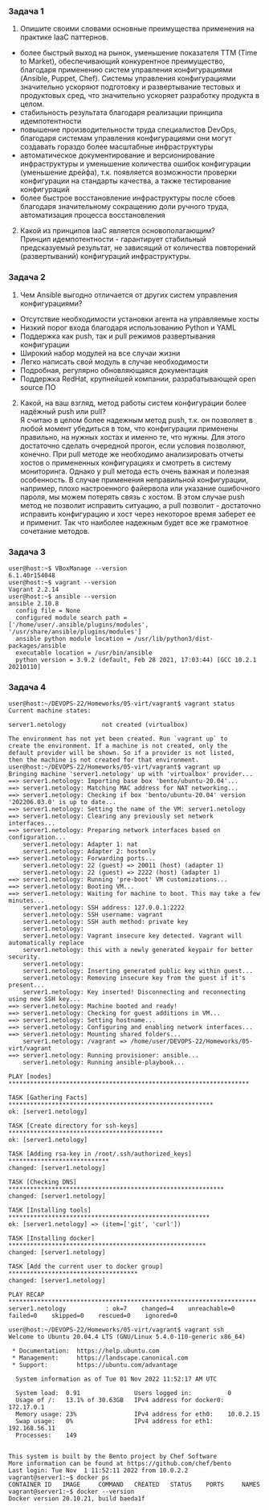 ### Задача 1
1. Опишите своими словами основные преимущества применения на практике IaaC паттернов.

- более быстрый выход на рынок, уменьшение показателя TTM (Time to Market), обеспечивающий конкурентное 
преимущество, благодаря применению систем управления конфигурациями (Ansible, 
Puppet, Chef). Системы управления конфигурациями значительно ускоряют подготовку и развертывание
тестовых и продуктовых сред, что значительно ускоряет разработку продукта в целом.
- стабильность результата благодаря реализации принципа идемпотентности
- повышение производительности труда специалистов DevOps, благодаря системам управления конфигурациями
они могут создавать гораздо более масштабные инфраструктуры
- автоматическое документирование и версионирование инфраструктуры и уменьшение количества ошибок 
конфигурации (уменьшение дрейфа), т.к. появляется возможности проверки конфигурации на стандарты качества,
а также тестирование конфигураций
- более быстрое восстановление инфраструктуры после сбоев благодаря значительному сокращению доли
ручного труда, автоматизация процесса восстановления

2. Какой из принципов IaaC является основополагающим?</br>
Принцип идемпотентности - гарантирует стабильный предсказуемый результат, не зависящий от количества
повторений (развертываний) конфигураций инфраструктуры.


### Задача 2
1. Чем Ansible выгодно отличается от других систем управления конфигурациями?
- Отсутствие необходимости установки агента на управляемые хосты
- Низкий порог входа благодаря использованию Python и YAML
- Поддержка как push, так и pull режимов развертывания конфигурации
- Широкий набор модулей на все случаи жизни
- Легко написать свой модуль в случае необходимости
- Подробная, регулярно обновляющаяся документация
- Поддержка RedHat, крупнейшей компании, разрабатывающей open source ПО

2. Какой, на ваш взгляд, метод работы систем конфигурации более надёжный push или pull?</br>
Я считаю в целом более надежным метод push, т.к. он позволяет в любой момент убедиться в том, 
что конфигурации применены правильно, на нужных хостах и именно те, что нужны. Для этого достаточно
сделать очередной прогон, если условия позволяют, конечно. 
При pull методе же необходимо анализировать отчеты хостов о примененных конфигурациях и смотреть
в систему мониторинга. 
Однако у pull метода есть очень важная и полезная особенность. В случае применения неправильной
конфигурации, например, плохо настроенного файервола или указание ошибочного пароля, мы можем 
потерять связь с хостом. В этом случае push метод не позволит исправить ситуацию, а pull позволит -
достаточно исправить конфигурацию и хост через некоторое время заберет ее и применит.
Так что наиболее надежным будет все же грамотное сочетание методов.


### Задача 3
```console
user@host:~$ VBoxManage --version
6.1.40r154048
user@host:~$ vagrant --version
Vagrant 2.2.14
user@host:~$ ansible --version
ansible 2.10.8
  config file = None
  configured module search path = ['/home/user/.ansible/plugins/modules', '/usr/share/ansible/plugins/modules']
  ansible python module location = /usr/lib/python3/dist-packages/ansible
  executable location = /usr/bin/ansible
  python version = 3.9.2 (default, Feb 28 2021, 17:03:44) [GCC 10.2.1 20210110]
```

### Задача 4
```console
user@host:~/DEVOPS-22/Homeworks/05-virt/vagrant$ vagrant status
Current machine states:

server1.netology          not created (virtualbox)

The environment has not yet been created. Run `vagrant up` to
create the environment. If a machine is not created, only the
default provider will be shown. So if a provider is not listed,
then the machine is not created for that environment.
user@host:~/DEVOPS-22/Homeworks/05-virt/vagrant$ vagrant up
Bringing machine 'server1.netology' up with 'virtualbox' provider...
==> server1.netology: Importing base box 'bento/ubuntu-20.04'...
==> server1.netology: Matching MAC address for NAT networking...
==> server1.netology: Checking if box 'bento/ubuntu-20.04' version '202206.03.0' is up to date...
==> server1.netology: Setting the name of the VM: server1.netology
==> server1.netology: Clearing any previously set network interfaces...
==> server1.netology: Preparing network interfaces based on configuration...
    server1.netology: Adapter 1: nat
    server1.netology: Adapter 2: hostonly
==> server1.netology: Forwarding ports...
    server1.netology: 22 (guest) => 20011 (host) (adapter 1)
    server1.netology: 22 (guest) => 2222 (host) (adapter 1)
==> server1.netology: Running 'pre-boot' VM customizations...
==> server1.netology: Booting VM...
==> server1.netology: Waiting for machine to boot. This may take a few minutes...
    server1.netology: SSH address: 127.0.0.1:2222
    server1.netology: SSH username: vagrant
    server1.netology: SSH auth method: private key
    server1.netology: 
    server1.netology: Vagrant insecure key detected. Vagrant will automatically replace
    server1.netology: this with a newly generated keypair for better security.
    server1.netology: 
    server1.netology: Inserting generated public key within guest...
    server1.netology: Removing insecure key from the guest if it's present...
    server1.netology: Key inserted! Disconnecting and reconnecting using new SSH key...
==> server1.netology: Machine booted and ready!
==> server1.netology: Checking for guest additions in VM...
==> server1.netology: Setting hostname...
==> server1.netology: Configuring and enabling network interfaces...
==> server1.netology: Mounting shared folders...
    server1.netology: /vagrant => /home/user/DEVOPS-22/Homeworks/05-virt/vagrant
==> server1.netology: Running provisioner: ansible...
    server1.netology: Running ansible-playbook...

PLAY [nodes] *******************************************************************

TASK [Gathering Facts] *********************************************************
ok: [server1.netology]

TASK [Create directory for ssh-keys] *******************************************
ok: [server1.netology]

TASK [Adding rsa-key in /root/.ssh/authorized_keys] ****************************
changed: [server1.netology]

TASK [Checking DNS] ************************************************************
changed: [server1.netology]

TASK [Installing tools] ********************************************************
ok: [server1.netology] => (item=['git', 'curl'])

TASK [Installing docker] *******************************************************
changed: [server1.netology]

TASK [Add the current user to docker group] ************************************
changed: [server1.netology]

PLAY RECAP *********************************************************************
server1.netology           : ok=7    changed=4    unreachable=0    failed=0    skipped=0    rescued=0    ignored=0   

user@host:~/DEVOPS-22/Homeworks/05-virt/vagrant$ vagrant ssh
Welcome to Ubuntu 20.04.4 LTS (GNU/Linux 5.4.0-110-generic x86_64)

 * Documentation:  https://help.ubuntu.com
 * Management:     https://landscape.canonical.com
 * Support:        https://ubuntu.com/advantage

  System information as of Tue 01 Nov 2022 11:52:17 AM UTC

  System load:  0.91               Users logged in:          0
  Usage of /:   13.1% of 30.63GB   IPv4 address for docker0: 172.17.0.1
  Memory usage: 23%                IPv4 address for eth0:    10.0.2.15
  Swap usage:   0%                 IPv4 address for eth1:    192.168.56.11
  Processes:    149


This system is built by the Bento project by Chef Software
More information can be found at https://github.com/chef/bento
Last login: Tue Nov  1 11:52:11 2022 from 10.0.2.2
vagrant@server1:~$ docker ps
CONTAINER ID   IMAGE     COMMAND   CREATED   STATUS    PORTS     NAMES
vagrant@server1:~$ docker --version
Docker version 20.10.21, build baeda1f
```